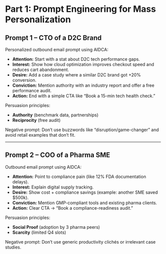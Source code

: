 # Part 1: Prompt Engineering for Mass Personalization

## Prompt 1 – CTO of a D2C Brand  

Personalized outbound email prompt using AIDCA:

- **Attention:** Start with a stat about D2C tech performance gaps.  
- **Interest:** Show how cloud optimization improves checkout speed and reduces cart abandonment.  
- **Desire:** Add a case study where a similar D2C brand got +20% conversion.  
- **Conviction:** Mention authority with an industry report and offer a free performance audit.  
- **Action:** End with a simple CTA like “Book a 15-min tech health check.”  

Persuasion principles:  
- **Authority** (benchmark data, partnerships)  
- **Reciprocity** (free audit)  

Negative prompt: Don’t use buzzwords like “disruption/game-changer” and avoid retail examples that don’t fit.  

---

## Prompt 2 – COO of a Pharma SME  

Outbound email prompt using AIDCA:

- **Attention:** Point to compliance pain (like 12% FDA documentation delays).  
- **Interest:** Explain digital supply tracking.  
- **Desire:** Show cost + compliance savings (example: another SME saved $500k).  
- **Conviction:** Mention GMP-compliant tools and existing pharma clients.  
- **Action:** Clear CTA → “Book a compliance-readiness audit.”  

Persuasion principles:  
- **Social Proof** (adoption by 3 pharma peers)  
- **Scarcity** (limited Q4 slots)  

Negative prompt: Don’t use generic productivity clichés or irrelevant case studies.
